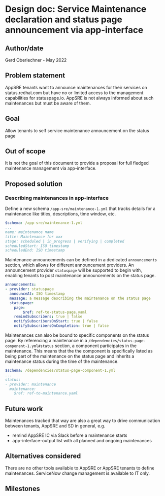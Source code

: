 # Design doc: Service Maintenance declaration and status page announcement via app-interface

## Author/date

Gerd Oberlechner - May 2022

## Problem statement

AppSRE tenants want to announce maintenances for their services on status.redhat.com but have no or limited access to the management capabilities for statuspage.io. AppSRE is not always informed about such maintenances but must be aware of them.

## Goal

Allow tenants to self service maintenance announcement on the status page

## Out of scope

It is not the goal of this document to provide a proposal for full fledged maintenance management via app-interface.

## Proposed solution

### Describing maintenances in app-interface

Define a new schema `/app-sre/maintenance-1.yml` that tracks details for a maintenance like titles, descriptions, time window, etc.

```yaml
$schema: /app-sre/maintenance-1.yml
...
name: maintenance name
title: Maintenance for xxx
stage: scheduled | in_progress | verifying | completed
scheduledStart: ISO timestamp
scheduledEnd: ISO timestamp
```

Maintenance announcements can be defined in a dedicated `announcements` section, which allows for different announcement providers. An announcement provider `statuspage` will be supported to begin with, enabling tenants to post maintenance announcements on the status page.

```yaml
announcements:
- provider: statuspage
  announceAt: ISO timestamp
  message: a message describing the maintenance on the status page
  statuspage:
    page:
        $ref: ref-to-status-page.yaml
    remindSubscribers: true | false
    notifySubscribersOnStart: true | false
    notifySubscribersOnCompletion: true | false
```

Maintenances can also be bound to specific components on the status page. By referencing a maintenance in a `/dependencies/status-page-component-1.yml#status` section, a component participates in the maintenance. This means that the the component is specifically listed as being part of the maintenance on the status page and inherits a maintenance status during the time of the maintenance.

```yaml
$schema: /dependencies/status-page-component-1.yml
...
status:
- provider: maintenance
  maintenance:
    $ref: ref-to-maintenance.yaml
```

## Future work

Maintenances tracked that way are also a great way to drive communication between tenants, AppSRE and SD in general, e.g.

* remind AppSRE IC via Slack before a maintenance starts
* app-interface-output list with all planned and ongoing maintenances

## Alternatives considered

There are no other tools available to AppSRE or AppSRE tenants to define maintenances. ServiceNow change management is available to IT only.

## Milestones
